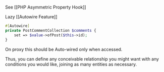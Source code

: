 See [[PHP Asymmetric Property Hook]]

Lazy [[Autowire Feature]]

```php
#[Autowire]
private PostCommentCollection $comments {
    set => $value->ofPost($this->id);
}
```

On proxy this should be Auto-wired only when accessed.

Thus, you can define any conceivable relationship you might want with any conditions you would like, joining as many entities as necessary.
